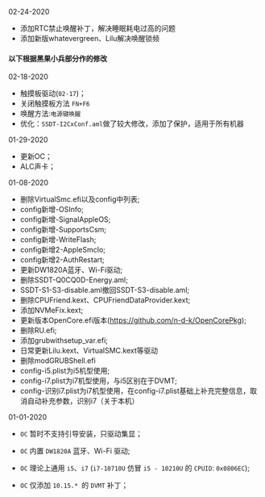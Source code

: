 02-24-2020

- 添加RTC禁止唤醒补丁，解决睡眠耗电过高的问题
- 添加新版whatevergreen、Lilu解决唤醒锁频

#### **以下根据黑果小兵部分作的修改**

02-18-2020

- 触摸板驱动(`02-17`)；
- 关闭触摸板方法 `FN+F6`
- 唤醒方法:`电源键唤醒`
- 优化：`SSDT-I2CxConf.aml`做了较大修改，添加了保护，适用于所有机器

01-29-2020

- 更新OC；
- ALC声卡；

01-08-2020

- 删除VirtualSmc.efi以及config中列表;
- config新增-OSInfo;
- config新增-SignalAppleOS;
- config新增-SupportsCsm;
- config新增-WriteFlash;
- config新增2-AppleSmcIo;
- config新增2-AuthRestart;
- 更新DW1820A蓝牙、Wi-Fi驱动;
- 删除SSDT-Q0CQ0D-Energy.aml;
- SSDT-S1-S3-disable.aml撤回SSDT-S3-disable.aml;
- 删除CPUFriend.kext、CPUFriendDataProvider.kext;
- 添加NVMeFix.kext;
- 更新版本OpenCore.efi版本(https://github.com/n-d-k/OpenCorePkg);
- 删除RU.efi;
- 添加grubwithsetup_var.efi;
- 日常更新Lilu.kext、VirtualSMC.kext等驱动
- 删除modGRUBShell.efi
- config-i5.plist为i5机型使用;
- config-i7.plist为i7机型使用，与i5区别在于DVMT;
- config-识别i7.plist为i7机型使用，在config-i7.plist基础上补充完整信息，取消自动补充参数，识别i7（关于本机）

01-01-2020

- `OC` 暂时不支持引导安装，只驱动集显；

- `OC` 内置 `DW1820A` 蓝牙、Wi-Fi 驱动;

- `OC` 理论上通用 `i5`、`i7` (`i7-10710U` 仿冒 `i5 - 10210U` 的 `CPUID`: `0x0806EC`);

- `OC` 仅添加 `10.15.* `的 `DVMT` 补丁；

  